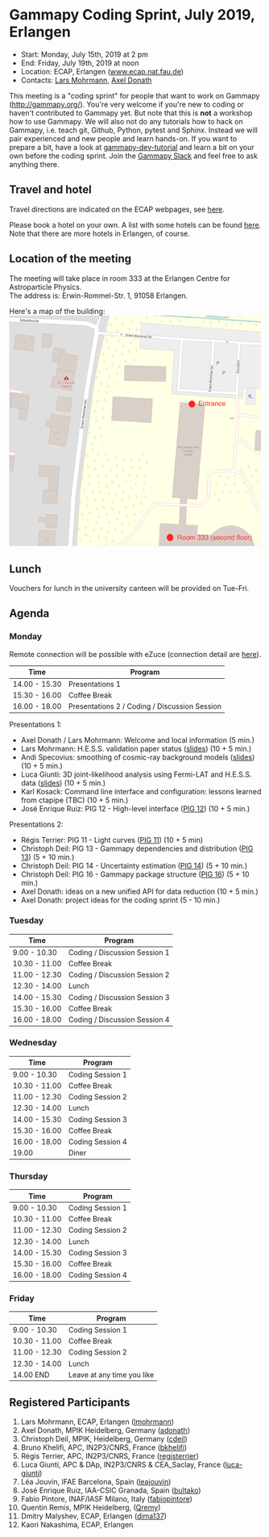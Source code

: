 # Gammapy Coding Sprint, July 2019, Erlangen

* Start: Monday, July 15th, 2019 at 2 pm
* End: Friday, July 19th, 2019 at noon
* Location: ECAP, Erlangen (www.ecap.nat.fau.de)
* Contacts: [Lars Mohrmann](mailto:lars.mohrmann@fau.de), [Axel Donath](mailto:axel.donath@mpi-hd.mpg.de)

This meeting is a "coding sprint" for people that want to work on Gammapy
(http://gammapy.org/). You're very welcome if you're new to coding or haven't
contributed to Gammapy yet. But note that this is **not** a workshop how to use
Gammapy. We will also not do any tutorials how to hack on Gammapy, i.e. teach
git, Github, Python, pytest and Sphinx. Instead we will pair experienced and new
people and learn hands-on. If you want to prepare a bit, have a look at
[gammapy-dev-tutorial](https://github.com/gammapy/gammapy-dev-tutorial) and
learn a bit on your own before the coding sprint. Join the [Gammapy Slack](https://gammapy.slack.com) and
feel free to ask anything there.

## Travel and hotel

Travel directions are indicated on the ECAP webpages, see [here](https://ecap.nat.fau.de/index.php/contact).

Please book a hotel on your own. A list with some hotels can be found [here](https://docs.google.com/document/d/1LBscX9R25G0GtMRqb-NdGAnYSB1vBSzY-zA21XhhsKY). Note that there are more hotels in Erlangen, of course.

## Location of the meeting

The meeting will take place in room 333 at the Erlangen Centre for Astroparticle Physics.<br>
The address is: Erwin-Rommel-Str. 1, 91058 Erlangen.

Here's a map of the building:<br>
<img src="map_ecap.png" width="500">

## Lunch

Vouchers for lunch in the university canteen will be provided on Tue-Fri.

## Agenda

### Monday

Remote connection will be possible with eZuce (connection detail are [here](ezuce.txt)).

| Time          | Program          |
| ------------- |----------------- |
| 14.00 - 15.30 | Presentations 1  |
| 15.30 - 16.00 | Coffee Break     |
| 16.00 - 18.00 | Presentations 2 / Coding / Discussion Session |

Presentations 1:

- Axel Donath / Lars Mohrmann: Welcome and local information (5 min.)
- Lars Mohrmann: H.E.S.S. validation paper status ([slides]()) (10 + 5 min.)
- Andi Specovius: smoothing of cosmic-ray background models  ([slides]()) (10 + 5 min.)
- Luca Giunti: 3D joint-likelihood analysis using Fermi-LAT and H.E.S.S. data ([slides]()) (10 + 5 min.) 
- Karl Kosack: Command line interface and configuration: lessons learned from ctapipe (TBC) (10 + 5 min.) 
- José Enrique Ruiz: PIG 12 - High-level interface ([PIG 12](https://github.com/cdeil/gammapy/blob/pig-12/docs/development/pigs/pig-012.rst)) (10 + 5 min.)

Presentations 2:
- Régis Terrier: PIG 11 - Light curves ([PIG 11](https://github.com/dcfidalgo/gammapy/blob/pig_improve_lc/docs/development/pigs/pig-011.rst)) (10 + 5 min)
- Christoph Deil: PIG 13 - Gammapy dependencies and distribution ([PIG 13](https://github.com/cdeil/gammapy/blob/pig-11/docs/development/pigs/pig-013.rst])) (5 + 10 min.)
- Christoph Deil: PIG 14 - Uncertainty estimation ([PIG 14](https://github.com/cdeil/gammapy/blob/pig-14/docs/development/pigs/pig-014.rst)) (5 + 10 min.)
- Christoph Deil: PIG 16 - Gammapy package structure ([PIG 16](https://github.com/cdeil/gammapy/blob/pig-16/docs/development/pigs/pig-016.rst)) (5 + 10 min.)
- Axel Donath: ideas on a new unified API for data reduction (10 + 5 min.)
- Axel Donath: project ideas for the coding sprint (5 - 10 min.)




### Tuesday

| Time          | Program          |
| ------------- |----------------- |
| 9.00 - 10.30  | Coding / Discussion Session 1 |
| 10.30 - 11.00 | Coffee Break     |
| 11.00 - 12.30 | Coding / Discussion Session 2 |
| 12.30 - 14.00 | Lunch            |
| 14.00 - 15.30 | Coding / Discussion Session 3 |
| 15.30 - 16.00 | Coffee Break     |
| 16.00 - 18.00 | Coding / Discussion Session 4 |


### Wednesday

| Time          | Program          |
| ------------- |----------------- |
| 9.00 - 10.30  | Coding Session 1 |
| 10.30 - 11.00 | Coffee Break     |
| 11.00 - 12.30 | Coding Session 2 |
| 12.30 - 14.00 | Lunch            |
| 14.00 - 15.30 | Coding Session 3 |
| 15.30 - 16.00 | Coffee Break     |
| 16.00 - 18.00 | Coding Session 4 |
| 19.00             | Diner            |


### Thursday

| Time          | Program          |
| ------------- |----------------- |
| 9.00 - 10.30  | Coding Session 1 |
| 10.30 - 11.00 | Coffee Break     |
| 11.00 - 12.30 | Coding Session 2 |
| 12.30 - 14.00 | Lunch            |
| 14.00 - 15.30 | Coding Session 3 |
| 15.30 - 16.00 | Coffee Break     |
| 16.00 - 18.00 | Coding Session 4 |


### Friday
| Time          | Program          |
| ------------- |----------------- |
| 9.00 - 10.30  | Coding Session 1 |
| 10.30 - 11.00 | Coffee Break     |
| 11.00 - 12.30 | Coding Session 2 |
| 12.30 - 14.00 | Lunch            |
| 14.00 END     | Leave at any time you like|


## Registered Participants

1. Lars Mohrmann, ECAP, Erlangen ([lmohrmann](https://github.com/lmohrmann))
1. Axel Donath, MPIK Heidelberg, Germany ([adonath](https://github.com/adonath))
1. Christoph Deil, MPIK, Heidelberg, Germany ([cdeil](https://github.com/cdeil))
1. Bruno Khelifi, APC, IN2P3/CNRS, France ([bkhelifi](https://github.com/bkhelifi))
1. Régis Terrier, APC, IN2P3/CNRS, France ([registerrier](https://github.com/registerrier))
1. Luca Giunti, APC & DAp, IN2P3/CNRS & CEA_Saclay, France ([luca-giunti](https://github.com/luca-giunti))
1. Léa Jouvin, IFAE Barcelona, Spain ([leajouvin](https://github.com/JouvinLea))
1. José Enrique Ruiz, IAA-CSIC Granada, Spain ([bultako](https://github.com/bultako))
1. Fabio Pintore, INAF/IASF Milano, Italy ([fabiopintore](https://github.com/fabiopintore))
1. Quentin Remis, MPIK Heidelberg, ([Qremy](https://github.com/QRemy))
1. Dmitry Malyshev, ECAP, Erlangen ([dima137](https://github.com/dima137))
1. Kaori Nakashima, ECAP, Erlangen

